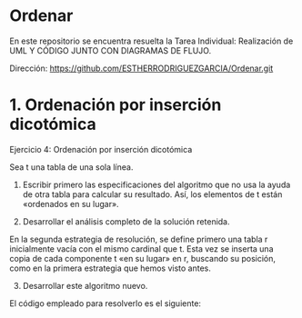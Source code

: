 # Ordenar
En este repositorio se encuentra resuelta la Tarea Individual: Realización de UML Y CÓDIGO JUNTO CON DIAGRAMAS DE FLUJO.

Dirección: https://github.com/ESTHERRODRIGUEZGARCIA/Ordenar.git

# 1. Ordenación por inserción dicotómica

Ejercicio 4: Ordenación por inserción dicotómica

Sea t una tabla de una sola línea.
1. Escribir primero las especificaciones del algoritmo que no usa la ayuda de otra tabla para calcular su resultado. Así, los elementos de t están «ordenados en su lugar». 

2. Desarrollar el análisis completo de la solución retenida.

En la segunda estrategia de resolución, se define primero una tabla r inicialmente vacía con el mismo cardinal que t. Esta vez se inserta una copia de cada componente t «en su lugar» en r, buscando su posición, como en la primera estrategia que hemos visto antes.

3. Desarrollar este algoritmo nuevo.

El código empleado para resolverlo es el siguiente:
